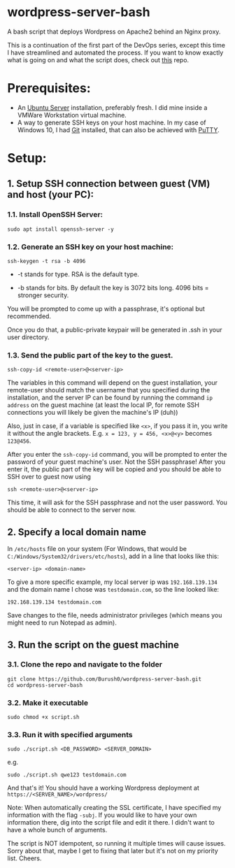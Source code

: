 # wordpress-server-bash
A bash script that deploys Wordpress on Apache2 behind an Nginx proxy.

This is a continuation of the first part of the DevOps series, except this time I have streamlined and automated the process. If you want to know exactly what is going on and what the script does, check out [this](https://github.com/Burush0/wordpress-ubuntu-server) repo.

# Prerequisites:
- An [Ubuntu Server](https://ubuntu.com/download/server) installation, preferably fresh. I did mine inside a VMWare Workstation virtual machine.
- A way to generate SSH keys on your host machine. In my case of Windows 10, I had [Git](https://gitforwindows.org/) installed, that can also be achieved with [PuTTY](https://www.putty.org/).

# Setup:
## 1. Setup SSH connection between guest (VM) and host (your PC):

### 1.1. Install OpenSSH Server:

```
sudo apt install openssh-server -y
```

### 1.2. Generate an SSH key on your host machine:
```
ssh-keygen -t rsa -b 4096
```
- -t stands for type. RSA is the default type.
 
- -b stands for bits. By default the key is 3072 bits long. 4096 bits = stronger security.

You will be prompted to come up with a passphrase, it's optional but recommended.

Once you do that, a public-private keypair will be generated in .ssh in your user directory.

### 1.3. Send the public part of the key to the guest. 

```
ssh-copy-id <remote-user>@<server-ip>
```
The variables in this command will depend on the guest installation, your remote-user should match the username that you specified during the installation, and the server IP can be found by running the command `ip address` on the guest machine (at least the local IP, for remote SSH connections you will likely be given the machine's IP (duh))

Also, just in case, if a variable is specified like `<x>`, if you pass it in, you write it without the angle brackets. E.g. `x = 123, y = 456, <x>@<y>` becomes `123@456`. 

After you enter the `ssh-copy-id` command, you will be prompted to enter the password of your guest machine's user. Not the SSH passphrase! After you enter it, the public part of the key will be copied and you should be able to SSH over to guest now using
```
ssh <remote-user>@<server-ip>
```
This time, it will ask for the SSH passphrase and not the user password. You should be able to connect to the server now.

## 2. Specify a local domain name

In `/etc/hosts` file on your system (For Windows, that would be `C:/Windows/System32/drivers/etc/hosts`), add in a line that looks like this:
```
<server-ip> <domain-name>
```
To give a more specific example, my local server ip was `192.168.139.134` and the domain name I chose was `testdomain.com`, so the line looked like:
```
192.168.139.134 testdomain.com
```
Save changes to the file, needs administrator privileges (which means you might need to run Notepad as admin).

## 3. Run the script on the guest machine

### 3.1. Clone the repo and navigate to the folder
```
git clone https://github.com/Burush0/wordpress-server-bash.git
cd wordpress-server-bash
```
### 3.2. Make it executable
```
sudo chmod +x script.sh
```

### 3.3. Run it with specified arguments
```
sudo ./script.sh <DB_PASSWORD> <SERVER_DOMAIN> 
```
e.g.
```
sudo ./script.sh qwe123 testdomain.com
```

And that's it! You should have a working Wordpress deployment at `https://<SERVER_NAME>/wordpress/`

Note: When automatically creating the SSL certificate, I have specified my information with the flag `-subj`. If you would like to have your own information there, dig into the script file and edit it there. I didn't want to have a whole bunch of arguments.

The script is NOT idempotent, so running it multiple times will cause issues. Sorry about that, maybe I get to fixing that later but it's not on my priority list. Cheers.

